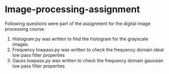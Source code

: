 # Image-processing-assignment
Following questions were part of the assignment for the digital image processing course. 
1. Histogram.py was written to find the histogram for the grayscale images.
2. Frequency lowpass.py was written to check the frequency domain ideal low pass filter properties
3. Gauss lowpass.py was written to check the frequency domain gaussian low pass filter properties
